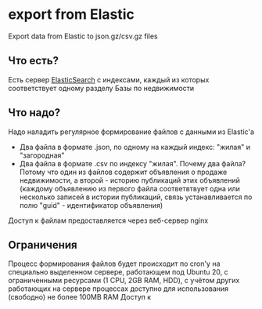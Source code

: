 # export from Elastic

Export data from Elastic to json.gz/csv.gz files

## Что есть?

Есть сервер [ElasticSearch](https://www.elastic.co/) с индексами, каждый из которых соответствует одному разделу Базы по недвижимости

## Что надо?

Надо наладить регулярное формирование файлов с данными из Elastic'а
- Два файла в формате .json, по одному на каждый индекс: "жилая" и "загородная"
- Два файла в формате .csv по индексу "жилая". Почему два файла? Потому что один из файлов содержит объявления о продаже недвижимости, а второй - историю публикаций этих объявлений (каждомy объявлению из первого файла соответвтвует одна или несколько записей в истории публикаций, связь устанавливается по полю "guid" - идентификатор объявления)

Доступ к файлам предоставляется через веб-сервер nginx

## Ограничения

Процесс формирования файлов будет происходит по cron'у на специально выделенном сервере, работающем под Ubuntu 20, с ограниченными ресурсами (1 CPU, 2GB RAM, HDD), с учётом других работающих на сервере процессах доступно для использования (свободно) не более 100MB RAM
Доступ к






